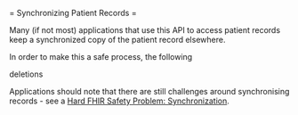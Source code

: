 = Synchronizing Patient Records =

Many (if not most) applications that use this API to access patient records keep 
a synchronized copy of the patient record elsewhere.  

In order to make this a safe process, the following 

deletions


Applications should note that there are still challenges around synchronising records - see a [Hard FHIR Safety Problem: Synchronization](http://www.healthintersections.com.au/?p=2950).

